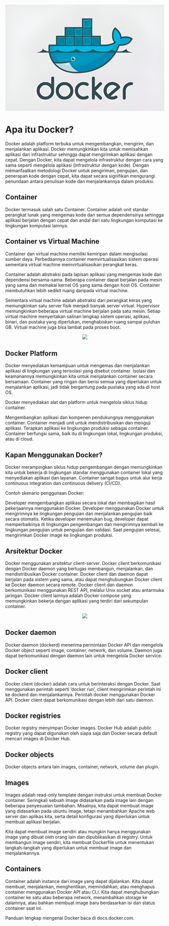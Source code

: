 <p align="center"> <img src="../img/docker.png"></p>

# Apa itu Docker?
Docker adalah platform terbuka untuk mengembangkan, mengirim, dan menjalankan aplikasi. Docker memungkinkan kita untuk memisahkan aplikasi dari infrastruktur sehingga dapat mengirimkan aplikasi dengan cepat. Dengan Docker, kita dapat mengelola infrastruktur dengan cara yang sama seperti mengelola aplikasi (infrastruktur dengan kode). Dengan memanfaatkan metodologi Docker untuk pengiriman, pengujian, dan penerapan kode dengan cepat, kita dapat secara signifikan mengurangi penundaan antara penulisan kode dan menjalankannya dalam produksi.

## Container
Docker termasuk salah satu Container. Container adalah unit standar perangkat lunak yang mengemas kode dan semua dependensinya sehingga aplikasi berjalan dengan cepat dan andal dari satu lingkungan komputasi ke lingkungan komputasi lainnya.

## Container vs Virtual Machine
Container dan virtual machine memiliki kemiripan dalam mengisolasi sumber daya. Perbedaannya container memvirtualisasikan sistem operasi sementara virtual machine memvirtualisasikan perangkat keras.

Container adalah abstraksi pada lapisan aplikasi yang mengemas kode dan dependensi bersama-sama. Beberapa container dapat berjalan pada mesin yang sama dan memakai kernel OS yang sama dengan host OS. Container membutuhkan lebih sedikit ruang daripada virtual machine.

Sementara virtual machine adalah abstraksi dari perangkat keras yang memungkinkan satu server fisik menjadi banyak server virtual. Hypervisor memungkinkan beberapa virtual machine berjalan pada satu mesin. Setiap virtual machine menyertakan salinan lengkap sistem operasi, aplikasi, binari, dan pustaka yang diperlukan, menghabiskan ruang sampai puluhan GB. Virtual machine juga bisa lambat pada proses boot.

<p align="center"> <img src="https://drive.google.com/uc?export=view&id=192ZITPvcouBqIet7lOm8SDnP5KQt3-lK"></p>

## Docker Platform
Docker menyediakan kemampuan untuk mengemas dan menjalankan aplikasi di lingkungan yang terisolasi yang disebut container. Isolasi dan keamanannya memungkinkan kita untuk menjalankan container secara bersamaan. Container yang ringan dan berisi semua yang diperlukan untuk menjalankan aplikasi, jadi tidak bergantung pada pustaka yang ada di host OS.

Docker menyediakan alat dan platform untuk mengelola siklus hidup container.

Mengembangkan aplikasi dan kompenen pendukungnya menggunakan container.
Container menjadi unit untuk mendistribusikan dan menguji aplikasi.
Terapkan aplikasi ke lingkungan produksi sebagai container. Container berfungsi sama, baik itu di lingkungan lokal, lingkungan produksi, atau di cloud.

## Kapan Menggunakan Docker?
Docker merampingkan siklus hidup pengembangan dengan memungkinkan kita untuk bekerja di lingkungan standar menggunakan container lokal yang menyediakan aplikasi dan layanan. Container sangat bagus untuk alur kerja continuous integration dan continuous delivery (CI/CD).

Contoh skenario penggunaan Docker:

Developer mengembangkan aplikasi secara lokal dan membagikan hasil pekerjaannya menggunakan Docker.
Developer menggunakan Docker untuk mengirimnya ke lingkungan pengujian dan menjalankan pengujian baik secara otomatis.
Ketika developer menemukan bug, developer dapat memperbaikinya di lingkungan pengembangan dan mengirimnya kembali ke lingkungan pengujian untuk pengujian dan validasi.
Saat pengujian selesai, mengirimkan Docker image ke lingkungan produksi.

## Arsitektur Docker
Docker menggunakan arsitektur client-server. Docker client berkomunikasi dengan Docker daemon yang bertugas membangun, menjalankan, dan mendistribusikan Docker container. Docker client dan daemon dapat berjalan pada sistem yang sama, atau dapat menghubungkan Docker client ke Docker daemon secara remote. Docker client dan daemon berkomunikasi menggunakan REST API, melalui Unix socket atau antarmuka jaringan. Docker client lainnya adalah Docker compose yang memungkinkan bekerja dengan aplikasi yang terdiri dari sekumpulan container.

<p align="center"> <img src="https://drive.google.com/uc?export=view&id=1g-IAYa-YYd-zFky-jTlmV0zbDNKUbSmq"></p>


## Docker daemon
Docker daemon (dockerd) menerima permintaan Docker API dan mengelola Docker object seperti image, container, network, dan volume. Daemon juga dapat berkomunikasi dengan daemon lain untuk mengelola Docker service.

## Docker client
Docker client (docker) adalah cara untuk berinteraksi dengan Docker. Saat menggunakan perintah seperti ‘docker run’, client mengirimkan perintah ini ke dockerd dan menjalankannya. Perintah docker menggunakan Docker API. Docker client dapat berkomunikasi dengan lebih dari satu daemon.

## Docker registries
Docker registry menyimpan Docker images. Docker Hub adalah public registry yang dapat digunakan oleh siapa saja dan Docker secara default mencari images di Docker Hub.

## Docker objects
Docker objects antara lain images, container, network, volume dan plugin.

## Images
Images adalah read-only template dengan instruksi untuk membuat Docker container. Seringkali sebuah image didasarkan pada image lain dengan beberapa penyesuaian tambahan. Misalnya, kita dapat membuat image yang didasarkan pada ubuntu image, tetapi menambahkan Apache web server dan aplikas kita, serta detail konfigurasi yang diperlukan untuk membuat aplikasi berjalan.

Kita dapat membuat image sendiri atau mungkin hanya menggunakan image yang dibuat oleh orang lain dan dipublikasikan di registry. Untuk membangun image sendiri, kita membuat Dockerfile untuk menentukan langkah-langkah yang diperlukan untuk membuat image dan menjalankannya.

## Containers
Container adalah instance dari image yang dapat dijalankan. Kita dapat membuat, menjalankan, menghentikan, memindahkan, atau menghapus container menggunakan Docker API atau CLI. Kita dapat menghubungkan container ke satu atau beberapa network, menambahkan storage ke dalamnya, atau bahkan membuat image baru berdasarkan isi dan status container saat ini.

Panduan lengkap mengenai Docker baca di docs.docker.com.
